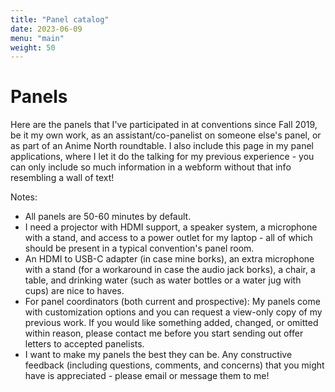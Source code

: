 ```yaml
---
title: "Panel catalog"
date: 2023-06-09
menu: "main"
weight: 50
---
```


# Panels

Here are the panels that I've participated in at conventions since Fall 2019, be it my own work, as an assistant/co-panelist on someone else's panel, or as part of an Anime North roundtable. I also include this page in my panel applications, where I let it do the talking for my previous experience - you can only include so much information in a webform without that info resembling a wall of text!

Notes:
* All panels are 50-60 minutes by default.
* I need a projector with HDMI support, a speaker system, a microphone with a stand, and access to a power outlet for my laptop - all of which should be present in a typical convention's panel room. 
* An HDMI to USB-C adapter (in case mine borks), an extra microphone with a stand (for a workaround in case the audio jack borks), a chair, a table, and drinking water (such as water bottles or a water jug with cups) are nice to haves.
* For panel coordinators (both current and prospective): My panels come with customization options and you can request a view-only copy of my previous work. If you would like something added, changed, or omitted within reason, please contact me before you start sending out offer letters to accepted panelists.
* I want to make my panels the best they can be. Any constructive feedback (including questions, comments, and concerns) that you might have is appreciated - please email or message them to me!